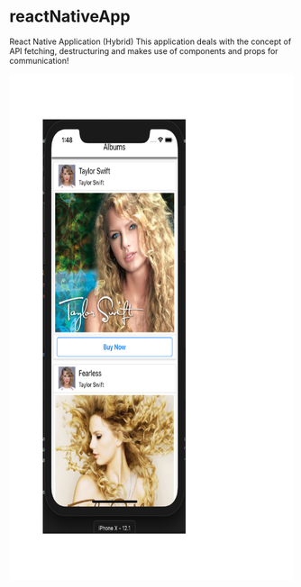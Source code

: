 # reactNativeApp
React Native Application (Hybrid)
This application deals with the concept of API fetching, destructuring and makes use of components and props for communication!
<div align="center">
    <img src="https://github.com/Aashutosh2409/reactNativeApp/blob/master/images/Document1.pdf" width="733px" height="900px"> </img>
</div>

